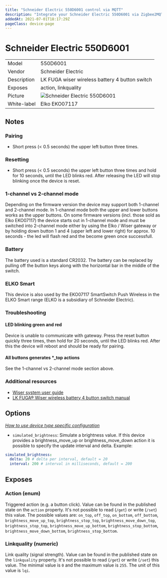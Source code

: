 ```yaml
---
title: "Schneider Electric 550D6001 control via MQTT"
description: "Integrate your Schneider Electric 550D6001 via Zigbee2MQTT with whatever smart home infrastructure you are using without the vendor's bridge or gateway."
addedAt: 2021-07-01T18:17:29Z
pageClass: device-page
---
```


<!-- !!!! -->
<!-- ATTENTION: This file is auto-generated through docgen! -->
<!-- You can only edit the "Notes"-Section between the two comment lines "Notes BEGIN" and "Notes END". -->
<!-- Do not use h1 or h2 heading within "## Notes"-Section. -->
<!-- !!!! -->

# Schneider Electric 550D6001

|     |     |
|-----|-----|
| Model | 550D6001  |
| Vendor  | Schneider Electric  |
| Description | LK FUGA wiser wireless battery 4 button switch |
| Exposes | action, linkquality |
| Picture | ![Schneider Electric 550D6001](https://www.zigbee2mqtt.io/images/devices/550D6001.jpg) |
| White-label | Elko EKO07117 |


<!-- Notes BEGIN: You can edit here. Add "## Notes" headline if not already present. -->
## Notes
### Pairing
* Short press (< 0.5 seconds) the upper left button three times.

### Resetting
* Short press (< 0.5 seconds) the upper left button three times and hold for 10
  seconds, until the LED blinks red. After releasing the LED will stop blinking
  once the device is reset.

### 1-channel vs 2-channel mode
Depending on the firmware version the device may support both 1-channel and 2-channel mode. In 1-channel mode both the upper and lower buttons
works as the upper buttons. On some firmware versions (incl. those sold as Elko EKO07117) the device starts out in 1-channel mode and must be
switched into 2-channel mode either by using the Elko / Wiser gateway or by holding down button 1 and 4 (upper left and lower right) for approx.
10 seconds - the led will flash red and the become green once successfull.

### Battery
The battery used is a standard CR2032. The battery can be replaced by pulling
off the button keys along with the horizontal bar in the middle of the switch.

### ELKO Smart
This device is also used by the EKO07117 SmartSwitch Push Wireless in the ELKO
Smart range (ELKO is a subsidiary of Schneider Electric).

### Troubleshooting

#### LED blinking green and red
Device is unable to communicate with gateway. Press the reset button quickly
three times, then hold for 20 seconds, until the LED blinks red. After this the
device will reboot and should be ready for pairing.

#### All buttons generates *_top actions
See the 1-channel vs 2-channel mode section above.

### Additional resources

* [Wiser system user guide](https://www.productinfo.schneider-electric.com/wiser_dk/wiser_system_user_guide/English/Wiser%20System%20User%20Guide%20-%20Tuya%20EU%20LK%20(BOOKMAP)_0000482918.xml)
* [LK FUGA® Wiser wireless battery 4 button switch manual](https://www1.lk.dk/katalog/vejledning/GDE7031801-04.pdf)
<!-- Notes END: Do not edit below this line -->


## Options
*[How to use device type specific configuration](../guide/configuration/devices-groups.md#specific-device-options)*

* `simulated_brightness`: Simulate a brightness value. If this device provides a brightness_move_up or brightness_move_down action it is possible to specify the update interval and delta. Example:
```yaml
simulated_brightness:
  delta: 20 # delta per interval, default = 20
  interval: 200 # interval in milliseconds, default = 200
```


## Exposes

### Action (enum)
Triggered action (e.g. a button click).
Value can be found in the published state on the `action` property.
It's not possible to read (`/get`) or write (`/set`) this value.
The possible values are: `on_top`, `off_top`, `on_bottom`, `off_bottom`, `brightness_move_up_top`, `brightness_stop_top`, `brightness_move_down_top`, `brightness_stop_top`, `brightness_move_up_bottom`, `brightness_stop_bottom`, `brightness_move_down_bottom`, `brightness_stop_bottom`.

### Linkquality (numeric)
Link quality (signal strength).
Value can be found in the published state on the `linkquality` property.
It's not possible to read (`/get`) or write (`/set`) this value.
The minimal value is `0` and the maximum value is `255`.
The unit of this value is `lqi`.

